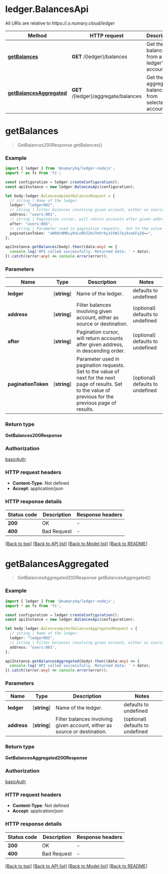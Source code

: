 # ledger.BalancesApi

All URIs are relative to *https://.o.numary.cloud/ledger*

Method | HTTP request | Description
------------- | ------------- | -------------
[**getBalances**](BalancesApi.md#getBalances) | **GET** /{ledger}/balances | Get the balances from a ledger&#39;s account
[**getBalancesAggregated**](BalancesApi.md#getBalancesAggregated) | **GET** /{ledger}/aggregate/balances | Get the aggregated balances from selected accounts


# **getBalances**
> GetBalances200Response getBalances()


### Example


```typescript
import { ledger } from '@numaryhq/ledger-nodejs';
import * as fs from 'fs';

const configuration = ledger.createConfiguration();
const apiInstance = new ledger.BalancesApi(configuration);

let body:ledger.BalancesApiGetBalancesRequest = {
  // string | Name of the ledger.
  ledger: "ledger001",
  // string | Filter balances involving given account, either as source or destination. (optional)
  address: "users:001",
  // string | Pagination cursor, will return accounts after given address, in descending order. (optional)
  after: "users:003",
  // string | Parameter used in pagination requests.  Set to the value of next for the next page of results.  Set to the value of previous for the previous page of results. (optional)
  paginationToken: "aHR0cHM6Ly9nLnBhZ2UvTmVrby1SYW1lbj9zaGFyZQ==",
};

apiInstance.getBalances(body).then((data:any) => {
  console.log('API called successfully. Returned data: ' + data);
}).catch((error:any) => console.error(error));
```


### Parameters

Name | Type | Description  | Notes
------------- | ------------- | ------------- | -------------
 **ledger** | [**string**] | Name of the ledger. | defaults to undefined
 **address** | [**string**] | Filter balances involving given account, either as source or destination. | (optional) defaults to undefined
 **after** | [**string**] | Pagination cursor, will return accounts after given address, in descending order. | (optional) defaults to undefined
 **paginationToken** | [**string**] | Parameter used in pagination requests.  Set to the value of next for the next page of results.  Set to the value of previous for the previous page of results. | (optional) defaults to undefined


### Return type

**GetBalances200Response**

### Authorization

[basicAuth](README.md#basicAuth)

### HTTP request headers

 - **Content-Type**: Not defined
 - **Accept**: application/json


### HTTP response details
| Status code | Description | Response headers |
|-------------|-------------|------------------|
**200** | OK |  -  |
**400** | Bad Request |  -  |

[[Back to top]](#) [[Back to API list]](README.md#documentation-for-api-endpoints) [[Back to Model list]](README.md#documentation-for-models) [[Back to README]](README.md)

# **getBalancesAggregated**
> GetBalancesAggregated200Response getBalancesAggregated()


### Example


```typescript
import { ledger } from '@numaryhq/ledger-nodejs';
import * as fs from 'fs';

const configuration = ledger.createConfiguration();
const apiInstance = new ledger.BalancesApi(configuration);

let body:ledger.BalancesApiGetBalancesAggregatedRequest = {
  // string | Name of the ledger.
  ledger: "ledger001",
  // string | Filter balances involving given account, either as source or destination. (optional)
  address: "users:001",
};

apiInstance.getBalancesAggregated(body).then((data:any) => {
  console.log('API called successfully. Returned data: ' + data);
}).catch((error:any) => console.error(error));
```


### Parameters

Name | Type | Description  | Notes
------------- | ------------- | ------------- | -------------
 **ledger** | [**string**] | Name of the ledger. | defaults to undefined
 **address** | [**string**] | Filter balances involving given account, either as source or destination. | (optional) defaults to undefined


### Return type

**GetBalancesAggregated200Response**

### Authorization

[basicAuth](README.md#basicAuth)

### HTTP request headers

 - **Content-Type**: Not defined
 - **Accept**: application/json


### HTTP response details
| Status code | Description | Response headers |
|-------------|-------------|------------------|
**200** | OK |  -  |
**400** | Bad Request |  -  |

[[Back to top]](#) [[Back to API list]](README.md#documentation-for-api-endpoints) [[Back to Model list]](README.md#documentation-for-models) [[Back to README]](README.md)


